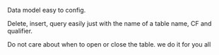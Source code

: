 Data model easy to config.


Delete, insert, query easily just with the name of a table name, CF and qualifier.


Do not care about when to open or close the table. we do it for you all